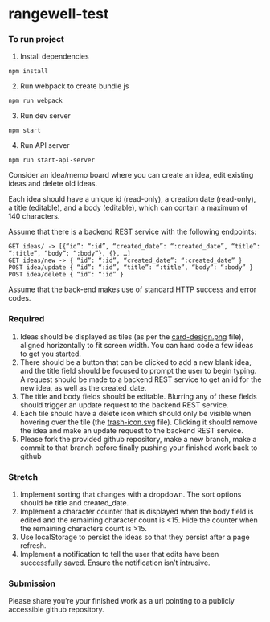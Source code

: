 # rangewell-test

### To run project
1. Install dependencies
```
npm install
```
2. Run webpack to create bundle js
```
npm run webpack
```
3. Run dev server
```
npm start
```
4. Run API server
```
npm run start-api-server
```

Consider an idea/memo board where you can create an idea, edit existing ideas and delete old ideas.

Each idea should have a unique id (read-only), a creation date (read-only), a title (editable), and a body (editable), which can contain a maximum of 140 characters. 

Assume that there is a backend REST service with the following endpoints:
```
GET ideas/ -> [{“id”: “:id”, “created_date”: “:created_date”, “title”: “:title”, “body”: “:body”}, {}, …]
GET ideas/new -> { “id”: “:id”, “created_date”: “:created_date” } 
POST idea/update { “id”: “:id”, “title”: “:title”, “body”: “:body” }
POST idea/delete { “id”: “:id” }
```
Assume that the back-end makes use of standard HTTP success and error codes. 

### Required
1.	Ideas should be displayed as tiles (as per the [card-design.png](https://github.com/Rangewell/rangewell-test/blob/master/card-design.png) file), aligned horizontally to fit screen width. You can hard code a few ideas to get you started. 
2.	There should be a button that can be clicked to add a new blank idea, and the title field should be focused to prompt the user to begin typing. A request should be made to a backend REST service to get an id for the new idea, as well as the created_date. 
3.	The title and body fields should be editable. Blurring any of these fields should trigger an update request to the backend REST service. 
4.	Each tile should have a delete icon which should only be visible when hovering over the tile (the [trash-icon.svg](https://github.com/Rangewell/rangewell-test/blob/master/trash-icon.svg) file). Clicking it should remove the idea and make an update request to the backend REST service.
5.	Please fork the provided github repository, make a new branch, make a commit to that branch before finally pushing your finished work back to github

### Stretch 
1.	Implement sorting that changes with a dropdown. The sort options should be title and created_date. 
2.	Implement a character counter that is displayed when the body field is edited and the remaining character count is <15. Hide the counter when the remaining characters count is >15. 
3.	Use localStorage to persist the ideas so that they persist after a page refresh.  
4.	Implement a notification to tell the user that edits have been successfully saved. Ensure the notification isn’t intrusive. 

### Submission
Please share you’re your finished work as a url pointing to a publicly accessible github repository.
